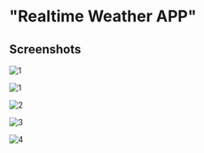
# "Realtime Weather APP"



## Screenshots
<p align="center">

![1](https://github.com/vishwaikon/Weather-App/assets/75526380/281539aa-ad75-4f0d-ba69-2bc4f10ad5e1)
</p>

![1](https://github.com/vishwaikon/Weather-App/assets/75526380/281539aa-ad75-4f0d-ba69-2bc4f10ad5e1)

![2](https://github.com/vishwaikon/Weather-App/assets/75526380/c457cb81-c7ed-41d7-baad-c6bbb0b1be36)

![3](https://github.com/vishwaikon/Weather-App/assets/75526380/f2fa868a-0892-4139-9488-dafad68f68bf)

![4](https://github.com/vishwaikon/Weather-App/assets/75526380/358d98c2-270e-4379-b2bc-ec7527c48df6)


